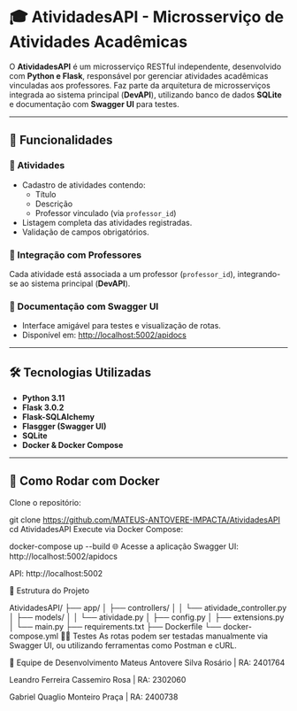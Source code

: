 # 🎓 AtividadesAPI - Microsserviço de Atividades Acadêmicas

O **AtividadesAPI** é um microsserviço RESTful independente, desenvolvido com **Python e Flask**, responsável por gerenciar atividades acadêmicas vinculadas aos professores. Faz parte da arquitetura de microsserviços integrada ao sistema principal (**DevAPI**), utilizando banco de dados **SQLite** e documentação com **Swagger UI** para testes.

---

## 🚀 Funcionalidades

### 📝 Atividades

- Cadastro de atividades contendo:
  - Título
  - Descrição
  - Professor vinculado (via `professor_id`)
- Listagem completa das atividades registradas.
- Validação de campos obrigatórios.

### 🔗 Integração com Professores

Cada atividade está associada a um professor (`professor_id`), integrando-se ao sistema principal (**DevAPI**).

### 📄 Documentação com Swagger UI

- Interface amigável para testes e visualização de rotas.
- Disponível em: [http://localhost:5002/apidocs](http://localhost:5002/apidocs)

---

## 🛠️ Tecnologias Utilizadas

- **Python 3.11**
- **Flask 3.0.2**
- **Flask-SQLAlchemy**
- **Flasgger (Swagger UI)**
- **SQLite**
- **Docker & Docker Compose**

---

## 🐳 Como Rodar com Docker

Clone o repositório:

git clone https://github.com/MATEUS-ANTOVERE-IMPACTA/AtividadesAPI
cd AtividadesAPI
Execute via Docker Compose:

docker-compose up --build
🌐 Acesse a aplicação
Swagger UI: http://localhost:5002/apidocs

API: http://localhost:5002

📂 Estrutura do Projeto

AtividadesAPI/
├── app/
│   ├── controllers/
│   │   └── atividade_controller.py
│   ├── models/
│   │   └── atividade.py
│   ├── config.py
│   ├── extensions.py
│   └── main.py
├── requirements.txt
├── Dockerfile
└── docker-compose.yml
👨‍🔬 Testes
As rotas podem ser testadas manualmente via Swagger UI, ou utilizando ferramentas como Postman e cURL.

👥 Equipe de Desenvolvimento
Mateus Antovere Silva Rosário | RA: 2401764

Leandro Ferreira Cassemiro Rosa | RA: 2302060

Gabriel Quaglio Monteiro Praça | RA: 2400738
